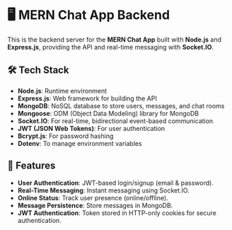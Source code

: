 # 🖥️ MERN Chat App Backend

This is the backend server for the **MERN Chat App** built with **Node.js** and **Express.js**, providing the API and real-time messaging with **Socket.IO**.

## 🛠️ Tech Stack

- **Node.js**: Runtime environment
- **Express.js**: Web framework for building the API
- **MongoDB**: NoSQL database to store users, messages, and chat rooms
- **Mongoose**: ODM (Object Data Modeling) library for MongoDB
- **Socket.IO**: For real-time, bidirectional event-based communication
- **JWT (JSON Web Tokens)**: For user authentication
- **Bcrypt.js**: For password hashing
- **Dotenv**: To manage environment variables

## 🚀 Features

- **User Authentication**: JWT-based login/signup (email & password).
- **Real-Time Messaging**: Instant messaging using Socket.IO.
- **Online Status**: Track user presence (online/offline).
- **Message Persistence**: Store messages in MongoDB.
- **JWT Authentication**: Token stored in HTTP-only cookies for secure authentication.
